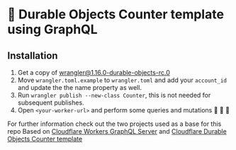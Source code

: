 # 👷 Durable Objects Counter template using GraphQL

## Installation
1. Get a copy of wrangler@1.16.0-durable-objects-rc.0
2. Move `wrangler.toml.example` to `wrangler.toml` and add your `account_id` and update the the name property as well.
3. Run `wrangler publish --new-class Counter`, this is not needed for subsequent publishes.
4. Open `<your-worker-url>` and perform some queries and mutations 🎉 🎉 🎉

For further information check out the two projects used as a base for this repo
Based on [Cloudflare Workers GraphQL Server](https://github.com/cloudflare/workers-graphql-server) and [Cloudflare Durable Objects Counter template](https://github.com/cloudflare/durable-objects-webpack-commonjs)
